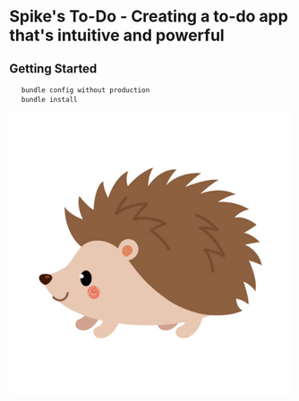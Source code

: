 # Spike's To-Do - Creating a to-do app that's intuitive and powerful
## Getting Started

```bash
   bundle config without production
   bundle install
```

![](mascot.jpg)
